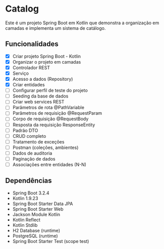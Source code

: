 # Catalog

Este é um projeto Spring Boot em Kotlin que demonstra a organização em camadas e implementa um sistema de catálogo.

## Funcionalidades

- [x] Criar projeto Spring Boot - Kotlin
- [x] Organizar o projeto em camadas
- [x] Controlador REST
- [x] Serviço
- [x] Acesso a dados (Repository)
- [x] Criar entidades
- [ ] Configurar perfil de teste do projeto
- [ ] Seeding da base de dados
- [ ] Criar web services REST
- [ ] Parâmetros de rota @PathVariable
- [ ] Parâmetros de requisição @RequestParam
- [ ] Corpo de requisição @RequestBody
- [ ] Resposta da requisição ResponseEntity<T>
- [ ] Padrão DTO
- [ ] CRUD completo
- [ ] Tratamento de exceções
- [ ] Postman (coleções, ambientes)
- [ ] Dados de auditoria
- [ ] Paginação de dados
- [ ] Associações entre entidades (N-N)

## Dependências

- Spring Boot 3.2.4
- Kotlin 1.9.23
- Spring Boot Starter Data JPA
- Spring Boot Starter Web
- Jackson Module Kotlin
- Kotlin Reflect
- Kotlin Stdlib
- H2 Database (runtime)
- PostgreSQL (runtime)
- Spring Boot Starter Test (scope test)


